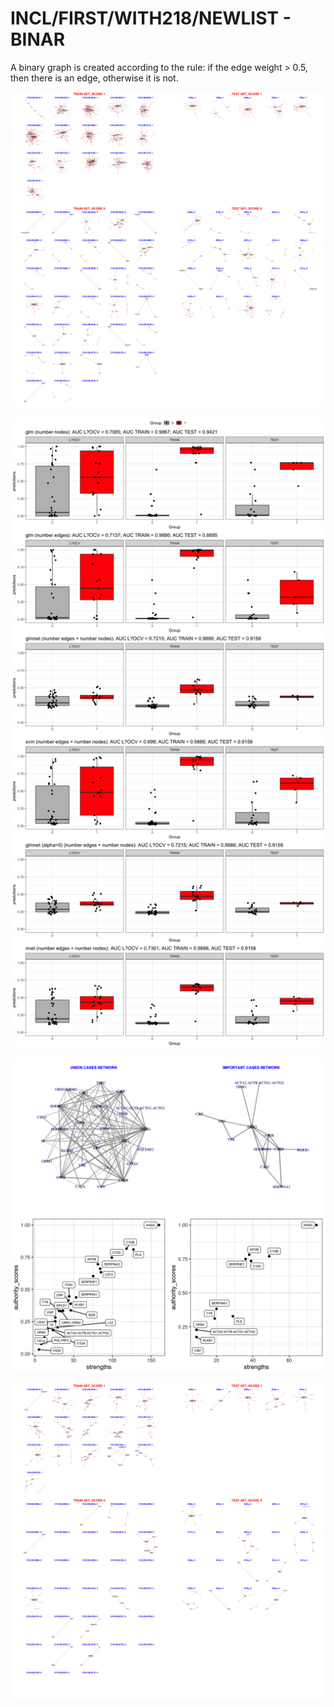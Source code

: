 # INCL/FIRST/WITH218/NEWLIST - BINAR

A binary graph is created according to the rule: if the edge weight > 0.5, then there is an edge, otherwise it is not.

![Image](InclDNI_First_NEWEST_patients_networks_BINAR.png)

![Image](InclDNI_First_NEWEST_nodes_and_edges_binar.png)

![Image](InclDNI_First_NEWEST_SUM_CASES.png)

![Image](InclDNI_First_NEWEST_patients_networks_BINAR_FILTERED.png)
